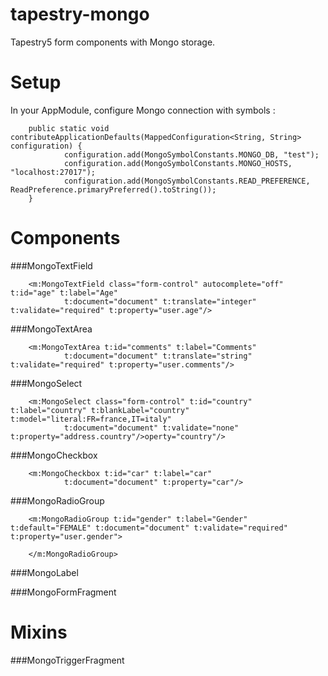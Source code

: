 tapestry-mongo
==============

Tapestry5 form components with Mongo storage.

Setup
=============

In your AppModule, configure Mongo connection with symbols :

        public static void contributeApplicationDefaults(MappedConfiguration<String, String> configuration) {
                configuration.add(MongoSymbolConstants.MONGO_DB, "test");
                configuration.add(MongoSymbolConstants.MONGO_HOSTS, "localhost:27017");
                configuration.add(MongoSymbolConstants.READ_PREFERENCE, ReadPreference.primaryPreferred().toString());
        }
        
Components
=============

###MongoTextField

        <m:MongoTextField class="form-control" autocomplete="off" t:id="age" t:label="Age"
                t:document="document" t:translate="integer" t:validate="required" t:property="user.age"/>

###MongoTextArea

        <m:MongoTextArea t:id="comments" t:label="Comments"
                t:document="document" t:translate="string" t:validate="required" t:property="user.comments"/>
     
###MongoSelect

        <m:MongoSelect class="form-control" t:id="country" t:label="country" t:blankLabel="country"                                     t:model="literal:FR=france,IT=italy"
                t:document="document" t:validate="none" t:property="address.country"/>operty="country"/>

###MongoCheckbox

        <m:MongoCheckbox t:id="car" t:label="car"
                t:document="document" t:property="car"/>

###MongoRadioGroup
        
        <m:MongoRadioGroup t:id="gender" t:label="Gender" t:default="FEMALE" t:document="document" t:validate="required" t:property="user.gender">

        </m:MongoRadioGroup>

###MongoLabel


###MongoFormFragment

Mixins
=============

###MongoTriggerFragment
